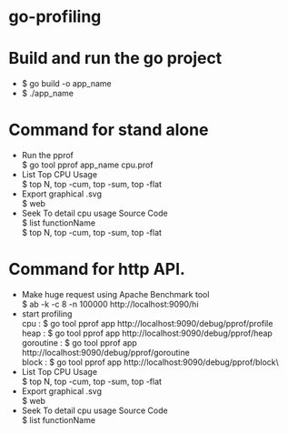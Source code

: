 # go-profiling

# Build and run the go project 
- $ go build -o app_name
- $ ./app_name

# Command for stand alone
- Run the pprof \
  $ go tool pprof app_name cpu.prof
- List Top CPU Usage\
  $ top N, top -cum, top -sum, top -flat
- Export graphical .svg\
  $ web
- Seek To detail cpu usage Source Code\
  $ list functionName\
  $ top N, top -cum, top -sum, top -flat

# Command for http API. 
- Make huge request using Apache Benchmark tool\
  $ ab -k -c 8 -n 100000 http://localhost:9090/hi
- start profiling \
  cpu             : $ go tool pprof app http://localhost:9090/debug/pprof/profile\
  heap            : $ go tool pprof app http://localhost:9090/debug/pprof/heap\
  goroutine       : $ go tool pprof app http://localhost:9090/debug/pprof/goroutine\
  block           : $ go tool pprof app http://localhost:9090/debug/pprof/block\
- List Top CPU Usage\
  $ top N, top -cum, top -sum, top -flat
- Export graphical .svg\
  $ web
- Seek To detail cpu usage Source Code\
  $ list functionName
